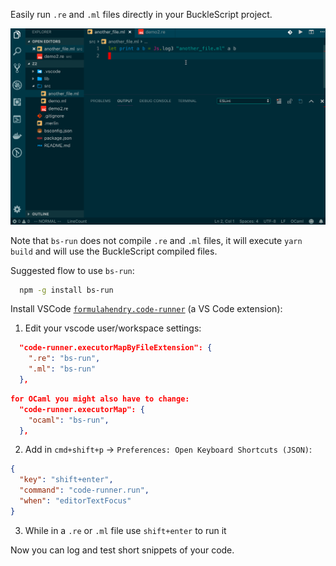 Easily run `.re` and `.ml` files directly in your BuckleScript project.

![bs-run demo](./bs-run.gif)

Note that `bs-run` does not compile `.re` and `.ml` files, it will execute `yarn build` and will use the BuckleScript compiled files.

Suggested flow to use `bs-run`:

```sh
  npm -g install bs-run
```

Install VSCode [`formulahendry.code-runner`](https://marketplace.visualstudio.com/items?itemName=formulahendry.code-runner) (a VS Code extension):

1. Edit your vscode user/workspace settings:

```json
  "code-runner.executorMapByFileExtension": {
    ".re": "bs-run",
    ".ml": "bs-run"
  },
```

```json
for OCaml you might also have to change:
  "code-runner.executorMap": {
    "ocaml": "bs-run",
  },
```

2. Add in `cmd+shift+p` -> `Preferences: Open Keyboard Shortcuts (JSON)`:

```json
{
  "key": "shift+enter",
  "command": "code-runner.run",
  "when": "editorTextFocus"
}
```

3. While in a `.re` or `.ml` file use `shift+enter` to run it

Now you can log and test short snippets of your code.
